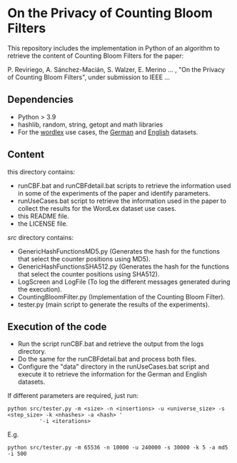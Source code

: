 # On the Privacy of Counting Bloom Filters

This repository includes the implementation in Python of an algorithm to retrieve the content of Counting Bloom Filters 
for the paper:

P. Reviriego, A. Sánchez-Macián, S. Walzer, E. Merino ... , "On the Privacy of Counting Bloom Filters", 
under submission to IEEE ...

## Dependencies
- Python > 3.9
- hashlib, random, string, getopt and math libraries
- For the [wordlex](http://www.lexique.org/?page_id=250) use cases, the [German](http://worldlex.lexique.org/files/De.Freq.2.rar) and [English](http://worldlex.lexique.org/files/Eng_US.Freq.2.rar) datasets.

## Content

this directory contains:

- runCBF.bat and runCBFdetail.bat scripts to retrieve the information used in some of the experiments of the paper and identify parameters.
- runUseCases.bat script to retrieve the information used in the paper to collect the results for the WordLex dataset use cases.
- this README file.
- the LICENSE file.

*src* directory contains:
- GenericHashFunctionsMD5.py (Generates the hash for the functions that select the counter positions using MD5).
- GenericHashFunctionsSHA512.py (Generates the hash for the functions that select the counter positions using SHA512).
- LogScreen and LogFile (To log the different messages generated during the execution).
- CountingBloomFilter.py (Implementation of the Counting Bloom Filter).
- tester.py (main script to generate the results of the experiments).

## Execution of the code

- Run the script runCBF.bat and retrieve the output from the logs directory.
- Do the same for the runCBFdetail.bat and process both files.
- Configure the "data" directory in the runUseCases.bat script and execute it to retrieve the information for the German and English datasets.

If different parameters are required, just run:

    python src/tester.py -m <size> -n <insertions> -u <universe_size> -s <step_size> -k <nhashes> -a <hash> '
              '-i <iterations>

E.g.

    python src/tester.py -m 65536 -n 10000 -u 240000 -s 30000 -k 5 -a md5 -i 500
